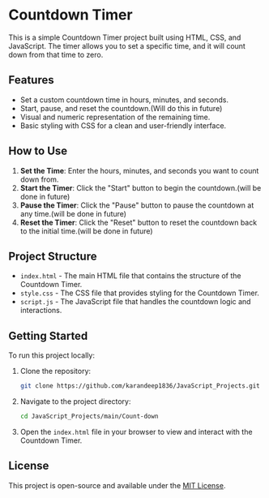 # Countdown Timer

This is a simple Countdown Timer project built using HTML, CSS, and JavaScript. The timer allows you to set a specific time, and it will count down from that time to zero.

## Features

- Set a custom countdown time in hours, minutes, and seconds.
- Start, pause, and reset the countdown.(Will do this in future)
- Visual and numeric representation of the remaining time.
- Basic styling with CSS for a clean and user-friendly interface.

## How to Use

1. **Set the Time**: Enter the hours, minutes, and seconds you want to count down from.
2. **Start the Timer**: Click the "Start" button to begin the countdown.(will be done in future)
3. **Pause the Timer**: Click the "Pause" button to pause the countdown at any time.(will be done in future)
4. **Reset the Timer**: Click the "Reset" button to reset the countdown back to the initial time.(will be done in future)

## Project Structure

- `index.html` - The main HTML file that contains the structure of the Countdown Timer.
- `style.css` - The CSS file that provides styling for the Countdown Timer.
- `script.js` - The JavaScript file that handles the countdown logic and interactions.

## Getting Started

To run this project locally:

1. Clone the repository:
    ```bash
    git clone https://github.com/karandeep1836/JavaScript_Projects.git
    ```
2. Navigate to the project directory:
    ```bash
    cd JavaScript_Projects/main/Count-down
    ```
3. Open the `index.html` file in your browser to view and interact with the Countdown Timer.

## License

This project is open-source and available under the [MIT License](LICENSE).
